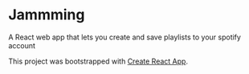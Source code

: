 # Jammming

A React web app that lets you create and save playlists to your spotify account

This project was bootstrapped with [Create React App](https://github.com/facebook/create-react-app).
